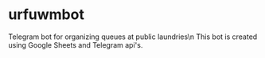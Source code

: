 # urfuwmbot
Telegram bot for organizing queues at public laundries\n
This bot is created using Google Sheets and Telegram api's.
